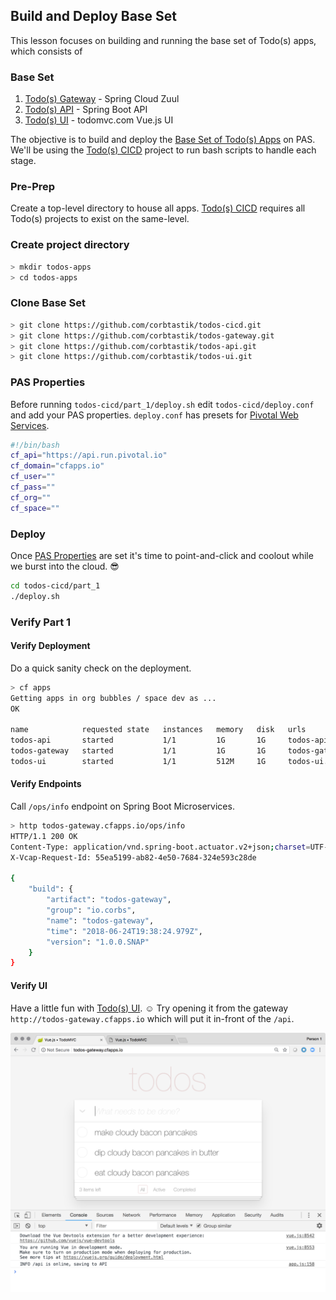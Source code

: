 ## Build and Deploy Base Set  

This lesson focuses on building and running the base set of Todo(s) apps, which consists of

### Base Set  

1. [Todo(s) Gateway](https://github.com/corbtastik/todos-gateway) - Spring Cloud Zuul
2. [Todo(s) API](https://github.com/corbtastik/todos-api) - Spring Boot API
3. [Todo(s) UI](https://github.com/corbtastik/todos-ui) - todomvc.com Vue.js UI

The objective is to build and deploy the [Base Set of Todo(s) Apps](#base-set) on PAS.  We'll be using the [Todo(s) CICD](https://github.com/corbtastik/todos-cicd) project to run bash scripts to handle each stage.

### Pre-Prep

Create a top-level directory to house all apps.  [Todo(s) CICD](https://github.com/corbtastik/todos-ui) requires all Todo(s) projects to exist on the same-level.

### Create project directory

```bash
> mkdir todos-apps
> cd todos-apps
```

### Clone Base Set  

```bash
> git clone https://github.com/corbtastik/todos-cicd.git
> git clone https://github.com/corbtastik/todos-gateway.git
> git clone https://github.com/corbtastik/todos-api.git
> git clone https://github.com/corbtastik/todos-ui.git
```

### PAS Properties  

Before running ``todos-cicd/part_1/deploy.sh`` edit ``todos-cicd/deploy.conf`` and add your PAS properties.  ``deploy.conf`` has presets for [Pivotal Web Services](https://run.pivotal.io).

```bash
#!/bin/bash
cf_api="https://api.run.pivotal.io"
cf_domain="cfapps.io"
cf_user=""
cf_pass=""
cf_org=""
cf_space=""
```

### Deploy  

Once [PAS Properties](#pas-properties) are set it's time to point-and-click and coolout while we burst into the cloud. :sunglasses:

```bash
cd todos-cicd/part_1
./deploy.sh
```

### Verify Part 1

#### Verify Deployment  

Do a quick sanity check on the deployment.

```bash
> cf apps
Getting apps in org bubbles / space dev as ...
OK

name            requested state   instances   memory   disk   urls
todos-api       started           1/1         1G       1G     todos-api.cfapps.io
todos-gateway   started           1/1         1G       1G     todos-gateway.cfapps.io
todos-ui        started           1/1         512M     1G     todos-ui.cfapps.io
```

#### Verify Endpoints  

Call ``/ops/info`` endpoint on Spring Boot Microservices.

```bash
> http todos-gateway.cfapps.io/ops/info
HTTP/1.1 200 OK
Content-Type: application/vnd.spring-boot.actuator.v2+json;charset=UTF-8
X-Vcap-Request-Id: 55ea5199-ab82-4e50-7684-324e593c28de

{
    "build": {
        "artifact": "todos-gateway",
        "group": "io.corbs",
        "name": "todos-gateway",
        "time": "2018-06-24T19:38:24.979Z",
        "version": "1.0.0.SNAP"
    }
}
```

#### Verify UI

Have a little fun with [Todo(s) UI](https://github.com/corbtastik/todos-ui.git). :relaxed: Try opening it from the gateway ``http://todos-gateway.cfapps.io`` which will put it in-front of the ``/api``.

<p align="center">
    <img src="https://github.com/corbtastik/todos-images/raw/master/todos-ui/todos-ui-online-cloudy.png" width="640">
</p>

